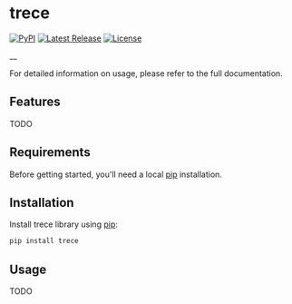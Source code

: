 # trece

[![PyPI](https://img.shields.io/pypi/v/trece.svg)](https://pypi.org/project/trece/)
[![Latest Release](https://img.shields.io/github/v/release/ernestofgonzalez/trece)](https://github.com/ernestofgonzalez/trece/releases)
[![License](https://img.shields.io/badge/license-Apache%202.0-blue.svg)](https://github.com/ernestofgonzalez/trece/blob/main/LICENSE)

__

For detailed information on usage, please refer to the full documentation.

## Features

TODO

## Requirements

Before getting started, you'll need a local [pip](https://github.com/pypa/pip) installation.

## Installation

Install trece library using [pip](https://github.com/pypa/pip):

```bash
pip install trece
```

## Usage

TODO
